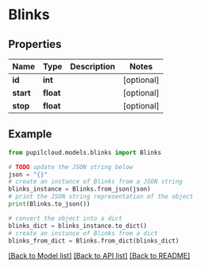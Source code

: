 # Blinks


## Properties

Name | Type | Description | Notes
------------ | ------------- | ------------- | -------------
**id** | **int** |  | [optional] 
**start** | **float** |  | [optional] 
**stop** | **float** |  | [optional] 

## Example

```python
from pupilcloud.models.blinks import Blinks

# TODO update the JSON string below
json = "{}"
# create an instance of Blinks from a JSON string
blinks_instance = Blinks.from_json(json)
# print the JSON string representation of the object
print(Blinks.to_json())

# convert the object into a dict
blinks_dict = blinks_instance.to_dict()
# create an instance of Blinks from a dict
blinks_from_dict = Blinks.from_dict(blinks_dict)
```
[[Back to Model list]](../README.md#documentation-for-models) [[Back to API list]](../README.md#documentation-for-api-endpoints) [[Back to README]](../README.md)


